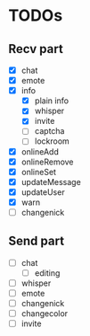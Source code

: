 # TODOs
## Recv part
 - [x] chat
 - [x] emote
 - [x] info
   - [x] plain info
   - [x] whisper
   - [x] invite
   - [ ] captcha
   - [ ] lockroom
 - [x] onlineAdd
 - [x] onlineRemove
 - [x] onlineSet
 - [x] updateMessage
 - [x] updateUser
 - [x] warn
 - [ ] changenick
## Send part
 - [ ] chat
   - [ ] editing
 - [ ] whisper
 - [ ] emote
 - [ ] changenick
 - [ ] changecolor
 - [ ] invite